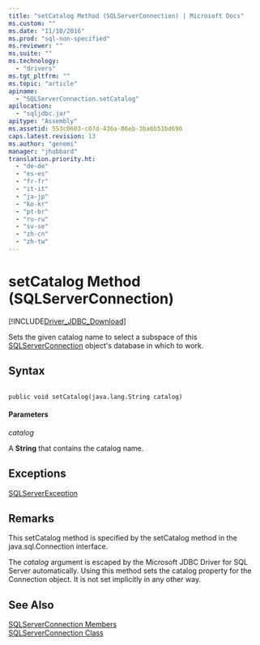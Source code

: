 ```yaml
---
title: "setCatalog Method (SQLServerConnection) | Microsoft Docs"
ms.custom: ""
ms.date: "11/10/2016"
ms.prod: "sql-non-specified"
ms.reviewer: ""
ms.suite: ""
ms.technology: 
  - "drivers"
ms.tgt_pltfrm: ""
ms.topic: "article"
apiname: 
  - "SQLServerConnection.setCatalog"
apilocation: 
  - "sqljdbc.jar"
apitype: "Assembly"
ms.assetid: 553c0603-c07d-436a-86eb-3ba6b51bd696
caps.latest.revision: 13
ms.author: "genemi"
manager: "jhubbard"
translation.priority.ht: 
  - "de-de"
  - "es-es"
  - "fr-fr"
  - "it-it"
  - "ja-jp"
  - "ko-kr"
  - "pt-br"
  - "ru-ru"
  - "sv-se"
  - "zh-cn"
  - "zh-tw"
---
```

# setCatalog Method (SQLServerConnection)
[!INCLUDE[Driver_JDBC_Download](../../../connect/jdbc/includes)]

  Sets the given catalog name to select a subspace of this [SQLServerConnection](../../../connect/jdbc/reference/sqlserverconnection-class.md) object's database in which to work.  
  
## Syntax  
  
```  
  
public void setCatalog(java.lang.String catalog)  
```  
  
#### Parameters  
 *catalog*  
  
 A **String** that contains the catalog name.  
  
## Exceptions  
 [SQLServerException](../../../connect/jdbc/reference/sqlserverexception-class.md)  
  
## Remarks  
 This setCatalog method is specified by the setCatalog method in the java.sql.Connection interface.  
  
 The *catalog* argument is escaped by the Microsoft JDBC Driver for SQL Server automatically. Using this method sets the catalog property for the Connection object. It is not set implicitly in any other way.  
  
## See Also  
 [SQLServerConnection Members](../../../connect/jdbc/reference/sqlserverconnection-members.md)   
 [SQLServerConnection Class](../../../connect/jdbc/reference/sqlserverconnection-class.md)  
  
  